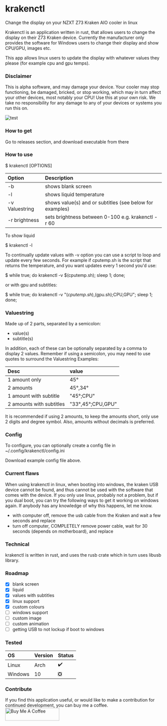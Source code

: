 # krakenctl
Change the display on your NZXT Z73 Kraken AIO cooler in linux

Krakenctl is an application written in rust, that allows users to change the display on their Z73 Kraken device.
Currently the manufacturer only provides the software for Windows users to change their display and show CPU/GPU, images etc.

This app allows linux users to update the display with whatever values they please (for example cpu and gpu temps).

### Disclaimer
This is alpha software, and may damage your device. Your cooler may stop functioning, be damaged, bricked, or stop working, which may in turn affect your other devices, most notably your CPU! Use this at your own risk. We take no responsibility for any damage to any of your devices or systems you run this on. 


![test](https://user-images.githubusercontent.com/30464685/156002243-7ca9cad3-68d5-47b7-95f1-5677583171f7.png)

### How to get
Go to releases section, and download executable from there


### How to use
$ krakenctl [OPTIONS]

| Option      | Description | 
| :---        | :---        | 
| -b          | shows blank screen      | 
| -l          | shows liquid temperature   | 
| -v Valuestring      | shows value(s) and or subtitles (see below for examples)    |
| -r brightness      | sets brightness between 0-100 e.g. krakenctl -r 60 |

To show liquid

$ krakenctl -l

To continually update values with -v option you can use a script to loop and update every few seconds.
For example if cputemp.sh is the script that returns the temperature, and you want updates every 1 second you'd use:

$ while true; do krakenctl -v $(cputemp.sh); sleep 1; done;

or with gpu and subtitles:

$ while true; do krakenctl -v "$(cputemp.sh),$(gpu.sh);CPU,GPU"; sleep 1; done;


### Valuestring
Made up of 2 parts, separated by a semicolon:
- value(s)
- subtitle(s)

In addition, each of these can be optionally separated by a comma to display 2 values.
Remember if using a semicolon, you may need to use quotes to surround the Valuestring
Examples:

| Desc | value |
| :--- | :--- |
| 1 amount only | 45° |
| 2 amounts | 45°,34° |
| 1 amount with subtitle | "45°;CPU" |
| 2 amounts with subtitles | "33°,45°;CPU,GPU" |

It is recommended if using 2 amounts, to keep the amounts short, only use 2 digits and degree symbol.
Also, amounts without decimals is preferred.

### Config
To configure, you can optionally create a config file in ~/.config/krakenctl/config.ini

Download example config file above.

### Current flaws
When using krakenctl in linux, when booting into windows, the kraken USB device cannot be found, and thus cannot be used with the software that comes with the device. If you only use linux, probably not a problem, but if you dual boot, you can try the following ways to get it working on windows again. If anybody has any knowledge of why this happens, let me know.
- with computer off, remove the usb cable from the Kraken and wait a few seconds and replace
- turn off computer, COMPLETELY remove power cable, wait for 30 seconds (depends on motherboard), and replace

### Technical
krakenctl is written in rust, and uses the rusb crate which in turn uses libusb library.

### Roadmap
- [x] blank screen
- [x] liquid
- [x] values with subtitles
- [x] linux support
- [x] custom colours
- [ ] windows support
- [ ] custom image
- [ ] custom animation
- [ ] getting USB to not lockup if boot to windows

### Tested
| OS | Version | Status |
| :--- | :--- | :--- |
| Linux | Arch | :heavy_check_mark: |
| Windows | 10 | ❎ |

### Contribute
If you find this application useful, or would like to make a contribution for continued development, you can buy me a coffee.
<a href="https://www.buymeacoffee.com/griccardos" target="_blank"><img src="https://cdn.buymeacoffee.com/buttons/default-orange.png" alt="Buy Me A Coffee" height="41" width="174"></a>
